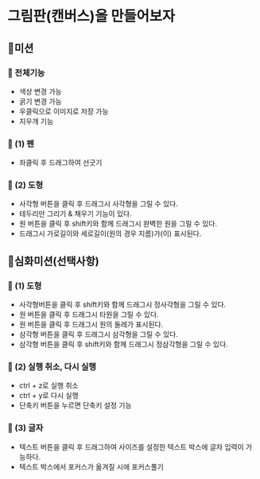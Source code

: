 # 그림판(캔버스)을 만들어보자

## 🚀미션
### 🎯 전체기능
- 색상 변경 가능
- 굵기 변경 가능
- 우클릭으로 이미지로 저장 가능
- 지우개 기능

### 🎯 (1) 펜
- 좌클릭 후 드래그하여 선긋기

### 🎯 (2) 도형
- 사각형 버튼을 클릭 후 드래그시 사각형을 그릴 수 있다.
- 테두리만 그리기 & 채우기 기능이 있다.
- 원 버튼을 클릭 후 shift키와 함께 드래그시 완벽한 원을 그릴 수 있다.
- 드래그시 가로길이와 세로길이(원의 경우 지름)가(이) 표시된다.

## 🚀심화미션(선택사항)
### 🎯 (1) 도형
- 사각형버튼을 클릭 후 shift키와 함께 드래그시 정사각형을 그릴 수 있다.
- 원 버튼을 클릭 후 드래그시 타원을 그릴 수 있다.
- 원 버튼을 클릭 후 드래그시 원의 둘레가 표시된다.
- 삼각형 버튼을 클릭 후 드래그시 삼각형을 그릴 수 있다.
- 삼각형 버튼을 클릭 후 shift키와 함께 드래그시 정삼각형을 그릴 수 있다.

### 🎯 (2) 실행 취소, 다시 실행
- ctrl + z로 실행 취소
- ctrl + y로 다시 실행
- 단축키 버튼을 누르면 단축키 설정 기능

### 🎯 (3) 글자
- 텍스트 버튼을 클릭 후 드래그하여 사이즈를 설정한 텍스트 박스에 글자 입력이 가능하다.
- 텍스트 박스에서 포커스가 옮겨질 시에 포커스풀기
